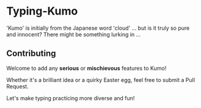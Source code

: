 # Typing-Kumo
'Kumo' is initially from the Japanese word 'cloud' ... but is it truly so pure and innocent? 
There might be something lurking in ...

## Contributing

Welcome to add any **serious** or **mischievous** features to Kumo! 

Whether it's a brilliant idea or a quirky Easter egg, feel free to submit a Pull Request. 

Let's make typing practicing more diverse and fun!
